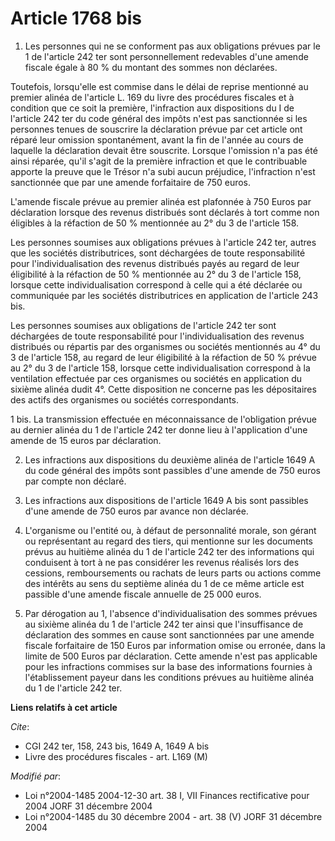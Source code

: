 # Article 1768 bis

1. Les personnes qui ne se conforment pas aux obligations prévues par le 1 de l'article 242 ter sont personnellement
redevables d'une amende fiscale égale à 80 % du montant des sommes non déclarées.

Toutefois, lorsqu'elle est commise dans le délai de reprise mentionné au premier alinéa de l'article L. 169 du livre des
procédures fiscales et à condition que ce soit la première, l'infraction aux dispositions du I de l'article 242 ter du code
général des impôts n'est pas sanctionnée si les personnes tenues de souscrire la déclaration prévue par cet article ont
réparé leur omission spontanément, avant la fin de l'année au cours de laquelle la déclaration devait être souscrite. Lorsque
l'omission n'a pas été ainsi réparée, qu'il s'agit de la première infraction et que le contribuable apporte la preuve que le
Trésor n'a subi aucun préjudice, l'infraction n'est sanctionnée que par une amende forfaitaire de 750 euros.

L'amende fiscale prévue au premier alinéa est plafonnée à 750 Euros par déclaration lorsque des revenus distribués sont
déclarés à tort comme non éligibles à la réfaction de 50 % mentionnée au 2° du 3 de l'article 158.

Les personnes soumises aux obligations prévues à l'article 242 ter, autres que les sociétés distributrices, sont déchargées
de toute responsabilité pour l'individualisation des revenus distribués payés au regard de leur éligibilité à la réfaction de
50 % mentionnée au 2° du 3 de l'article 158, lorsque cette individualisation correspond à celle qui a été déclarée ou
communiquée par les sociétés distributrices en application de l'article 243 bis.

Les personnes soumises aux obligations de l'article 242 ter sont déchargées de toute responsabilité pour l'individualisation
des revenus distribués ou répartis par des organismes ou sociétés mentionnés au 4° du 3 de l'article 158, au regard de leur
éligibilité à la réfaction de 50 % prévue au 2° du 3 de l'article 158, lorsque cette individualisation correspond à la
ventilation effectuée par ces organismes ou sociétés en application du sixième alinéa dudit 4°. Cette disposition ne concerne
pas les dépositaires des actifs des organismes ou sociétés correspondants.

1 bis. La transmission effectuée en méconnaissance de l'obligation prévue au dernier alinéa du 1 de l'article 242 ter donne
lieu à l'application d'une amende de 15 euros par déclaration.

2. Les infractions aux dispositions du deuxième alinéa de l'article 1649 A du code général des impôts sont passibles d'une
amende de 750 euros par compte non déclaré.

3. Les infractions aux dispositions de l'article 1649 A bis sont passibles d'une amende de 750 euros par avance non déclarée.

4. L'organisme ou l'entité ou, à défaut de personnalité morale, son gérant ou représentant au regard des tiers, qui mentionne
sur les documents prévus au huitième alinéa du 1 de l'article 242 ter des informations qui conduisent à tort à ne pas
considérer les revenus réalisés lors des cessions, remboursements ou rachats de leurs parts ou actions comme des intérêts au
sens du septième alinéa du 1 de ce même article est passible d'une amende fiscale annuelle de 25 000 euros.

5. Par dérogation au 1, l'absence d'individualisation des sommes prévues au sixième alinéa du 1 de l'article 242 ter ainsi
que l'insuffisance de déclaration des sommes en cause sont sanctionnées par une amende fiscale forfaitaire de 150 Euros par
information omise ou erronée, dans la limite de 500 Euros par déclaration. Cette amende n'est pas applicable pour les
infractions commises sur la base des informations fournies à l'établissement payeur dans les conditions prévues au huitième
alinéa du 1 de l'article 242 ter.

**Liens relatifs à cet article**

_Cite_:

  - CGI 242 ter, 158, 243 bis, 1649 A, 1649 A bis
  - Livre des procédures fiscales - art. L169 (M)

_Modifié par_:

  - Loi n°2004-1485 2004-12-30 art. 38 I, VII Finances rectificative pour 2004 JORF 31 décembre 2004
  - Loi n°2004-1485 du 30 décembre 2004 - art. 38 (V) JORF 31 décembre 2004
